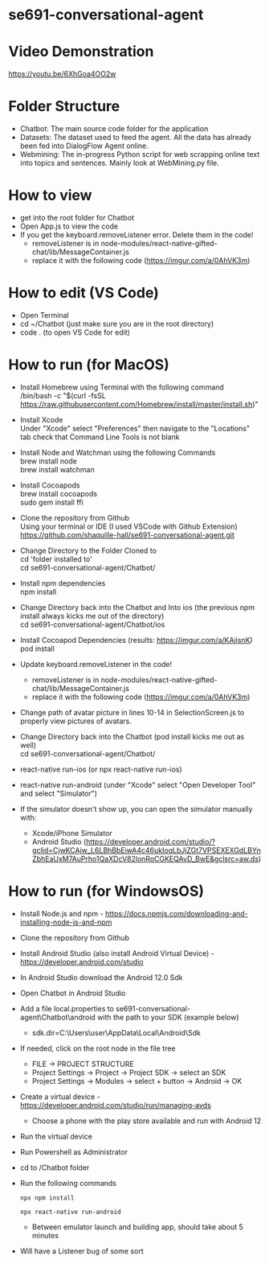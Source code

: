 # se691-conversational-agent

# Video Demonstration
https://youtu.be/6XhGoa4OO2w

# Folder Structure
- Chatbot: The main source code folder for the application
- Datasets: The dataset used to feed the agent. All the data has already been fed into DialogFlow Agent online.
- Webmining: The in-progress Python script for web scrapping online text into topics and sentences. Mainly look at WebMining.py file.

# How to view
- get into the root folder for Chatbot
- Open App.js to view the code
- If you get the keyboard.removeListener error. Delete them in the code! 
  - removeListener is in node-modules/react-native-gifted-chat/lib/MessageContainer.js
  - replace it with the following code (https://imgur.com/a/0AhVK3m)
# How to edit (VS Code)
- Open Terminal
- cd ~/Chatbot (just make sure you are in the root directory)
- code . (to open VS Code for edit)

# How to run (for MacOS)

- Install Homebrew using Terminal with the following command  
/bin/bash -c "$(curl -fsSL https://raw.githubusercontent.com/Homebrew/install/master/install.sh)"

- Install Xcode  
Under "Xcode" select "Preferences" then navigate to the "Locations" tab check that Command Line Tools is not blank  

- Install Node and Watchman using the following Commands  
brew install node  
brew install watchman  

- Install Cocoapods  
brew install cocoapods  
sudo gem install ffi  

- Clone the repository from Github  
Using your terminal or IDE (I used VSCode with Github Extension)  
https://github.com/shaquille-hall/se691-conversational-agent.git  

- Change Directory to the Folder Cloned to    
cd 'folder installed to'  
cd se691-conversational-agent/Chatbot/  

- Install npm dependencies  
npm install  

- Change Directory back into the Chatbot and Into ios (the previous npm install always kicks me out of the directory)  
cd se691-conversational-agent/Chatbot/ios    

- Install Cocoapod Dependencies (results: https://imgur.com/a/KAiisnK)   
pod install  

- Update keyboard.removeListener in the code! 
  - removeListener is in node-modules/react-native-gifted-chat/lib/MessageContainer.js
  - replace it with the following code (https://imgur.com/a/0AhVK3m)

- Change path of avatar picture in lines 10-14 in SelectionScreen.js to properly view pictures of avatars. 

- Change Directory back into the Chatbot (pod install kicks me out as well)  
cd se691-conversational-agent/Chatbot/

- react-native run-ios (or npx react-native run-ios)
- react-native run-android (under "Xcode" select "Open Developer Tool" and select "Simulator")
- If the simulator doesn't show up, you can open the simulator manually with:
  - Xcode/iPhone Simulator
  - Android Studio (https://developer.android.com/studio/?gclid=CjwKCAjw_L6LBhBbEiwA4c46ukIoqLbJjZGt7VPSEXEXGdLBYnZbhEaUxM7AuPrho1QaXDcV82lonRoCGKEQAvD_BwE&gclsrc=aw.ds)

# How to run (for WindowsOS)

- Install Node.js and npm - https://docs.npmjs.com/downloading-and-installing-node-js-and-npm
- Clone the repository from Github
- Install Android Studio (also install Android Virtual Device) - https://developer.android.com/studio
- In Android Studio download the Android 12.0 Sdk
- Open Chatbot in Android Studio
- Add a file local.properties to se691-conversational-agent\Chatbot\android with the path to your SDK (example below)
  - sdk.dir=C:\\Users\\user\\AppData\\Local\\Android\\Sdk
- If needed, click on the root node in the file tree
  - FILE -> PROJECT STRUCTURE
  - Project Settings -> Project -> Project SDK -> select an SDK
  - Project Settings -> Modules -> select + button -> Android -> OK
- Create a virtual device - https://developer.android.com/studio/run/managing-avds
  - Choose a phone with the play store available and run with Android 12
- Run the virtual device
- Run Powershell as Administrator
- cd to /Chatbot folder
- Run the following commands

  `npx npm install`
  
  `npx react-native run-android`
    - Between emulator launch and building app, should take about 5 minutes 

- Will have a Listener bug of some sort
